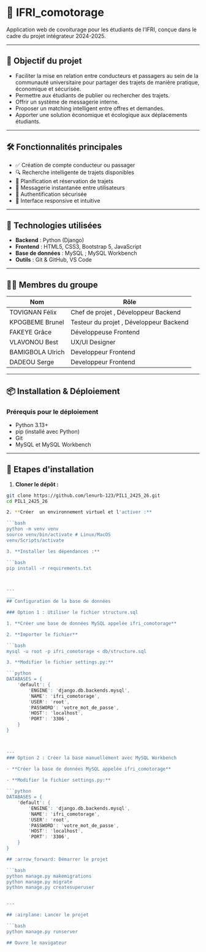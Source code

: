 # 🚗 IFRI_comotorage

Application web de covoiturage pour les étudiants de l’IFRI, conçue dans le cadre du projet intégrateur 2024-2025.

---

## 📌 Objectif du projet

- Faciliter la mise en relation entre conducteurs et passagers au sein de la communauté universitaire pour partager des trajets de manière pratique, économique et sécurisée.
- Permettre aux étudiants de publier ou rechercher des trajets.
- Offrir un système de messagerie interne.
- Proposer un matching intelligent entre offres et demandes.
- Apporter une solution économique et écologique aux déplacements étudiants.



---

## 🛠️ Fonctionnalités principales

- ✅ Création de compte conducteur ou passager
- 🔍 Recherche intelligente de trajets disponibles
- 📅 Planification et réservation de trajets
- 💬 Messagerie instantanée entre utilisateurs
- 🔐 Authentification sécurisée
- 🧭 Interface responsive et intuitive

---

## 🧪 Technologies utilisées

- **Backend** : Python (Django) 
- **Frontend** : HTML5, CSS3, Bootstrap 5, JavaScript
- **Base de données** :  MySQL ; MySQL Workbench
- **Outils** : Git & GitHub, VS Code

---

## 🧑‍💻 Membres du groupe

| Nom | Rôle |
|-----|------|
| TOVIGNAN Félix | Chef de projet , Développeur Backend |
| KPOGBEME Brunel | Testeur du projet , Développeur Backend |
| FAKEYE Grâce | Développeuse Frontend |
| VLAVONOU Best | UX/UI Designer |
| BAMIGBOLA Ulrich | Developpeur Frontend |
| DADEOU Serge | Developpeur Frontend |

---

## 📦 Installation & Déploiement

### Prérequis pour le déploiement


- Python 3.13+
- pip (installé avec Python)
- Git
- MySQL et MySQL Workbench



---

## :book: Etapes d'installation

1. **Cloner le dépôt :**

```bash
git clone https://github.com/lenurb-123/PIL1_2425_26.git
cd PIL1_2425_26

2. **Créer  un environnement virtuel et l'activer :**

```bash
python -m venv venv 
source venv/bin/activate # Linux/MacOS
venv/Scripts/activate  

3. **Installer les dépendances :**

```bash
pip install -r requirements.txt



---
___
## Configuration de la base de données 

### Option 1 : Utiliser le fichier structure.sql

1. **Créer une base de données MySQL appelée ifri_comotorage**

2. **Importer le fichier**

```bash
mysql -u root -p ifri_comotorage < db/structure.sql

3. **Modifier le fichier settings.py:**

```python
DATABASES = {
    'default': {
        'ENGINE': 'django.db.backends.mysql',
        'NAME': 'ifri_comotorage',
        'USER': 'root',
        'PASSWORD': 'votre_mot_de_passe',
        'HOST': 'localhost',
        'PORT': '3306',
    }
}



---
### Option 2 : Créer la base manuellement avec MySQL Workbench 

- **Créer la base de données MySQL appelée ifri_comotorage**

- **Modifier le fichier settings.py:**
  
```python
DATABASES = {
    'default': {
        'ENGINE': 'django.db.backends.mysql',
        'NAME': 'ifri_comotorage',
        'USER': 'root',
        'PASSWORD': 'votre_mot_de_passe',
        'HOST': 'localhost',
        'PORT': '3306',
    }
}

## :arrow_forward: Démarrer le projet 

```bash
python manage.py makemigrations
python manage.py migrate
python manage.py createsuperuser


---

## :airplane: Lancer le projet 

```bash
python manage.py runserver

## Ouvre le navigateur 
